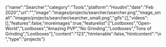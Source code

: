 {"name":"Searcher","category":"Tools","platform":"Houdini","date":"Feb 2020","url":"","image":"images/projects/searcher/searcher.png","image_small":"images/projects/searcher/searcher_small.png","gifs":[],"videos":[],"features":false,"moreimages":true,"featurelist":["Lootboxes","Open-World","Lootboxes","Amazing PVP","No Grinding","Lootboxes","Tons of Grinding","Lootboxes"],"content":"123","htmlenable":false,"htmlcontent":"\n","type":"projects"}
